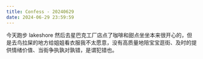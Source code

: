 ```yaml
---
title: Confess - 20240629
date: 2024-06-29 23:59:59
---
```


今天跑步 lakeshore 然后去星巴克工厂店点了咖啡和甜点坐坐本来很开心的，但是去鸟拉屎的地方给姐姐看衣服我不太愿意，没有高质量地陪宝宝逛街、及时的提供情绪价值、当街争执孰对孰错，是谓犯错也。
